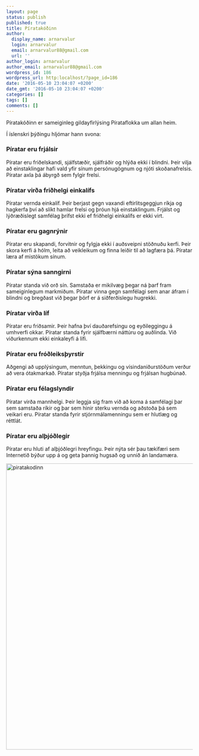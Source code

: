 ```yaml
---
layout: page
status: publish
published: true
title: Píratakóðinn
author:
  display_name: arnarvalur
  login: arnarvalur
  email: arnarvalur88@gmail.com
  url: ''
author_login: arnarvalur
author_email: arnarvalur88@gmail.com
wordpress_id: 186
wordpress_url: http:localhost/?page_id=186
date: '2016-05-10 23:04:07 +0200'
date_gmt: '2016-05-10 23:04:07 +0200'
categories: []
tags: []
comments: []
---
```

<p><!-- PÍRATAKÓÐINN --></p>
<p>Píratakóðinn er sameiginleg gildayfirlýsing Pírataflokka um allan heim.</p>
<p>Í íslenskri þýðingu hljómar hann svona:</p>
<h3><strong>Píratar eru frjálsir</strong></h3>
<p>Píratar eru friðelskandi, sjálfstæðir, sjálfráðir og hlýða ekki í blindni. Þeir vilja að einstaklingar hafi vald yfir sínum persónugögnum og njóti skoðanafrelsis. Píratar axla þá ábyrgð sem fylgir frelsi.</p>
<h3><strong>Píratar virða friðhelgi einkalífs</strong></h3>
<p>Píratar vernda einkalíf. Þeir berjast gegn vaxandi eftirlitsgeggjun ríkja og hagkerfa því að slíkt hamlar frelsi og þróun hjá einstaklingum. Frjálst og lýðræðislegt samfélag þrífst ekki ef friðhelgi einkalífs er ekki virt.</p>
<h3><strong>Píratar eru gagnrýnir</strong></h3>
<p>Píratar eru skapandi, forvitnir og fylgja ekki í auðsveipni stöðnuðu kerfi. Þeir skora kerfi á hólm, leita að veikleikum og finna leiðir til að lagfæra þá. Píratar læra af mistökum sínum.</p>
<h3><strong>Píratar sýna sanngirni</strong></h3>
<p>Píratar standa við orð sín. Samstaða er mikilvæg þegar ná þarf fram sameiginlegum markmiðum. Píratar vinna gegn samfélagi sem anar áfram í blindni og bregðast við þegar þörf er á siðferðislegu hugrekki.</p>
<h3><strong>Píratar virða líf</strong></h3>
<p>Píratar eru friðsamir. Þeir hafna því dauðarefsingu og eyðileggingu á umhverfi okkar. Píratar standa fyrir sjálfbærni náttúru og auðlinda. Við viðurkennum ekki einkaleyfi á lífi.</p>
<h3><strong>Píratar eru fróðleiksþyrstir</strong></h3>
<p>Aðgengi að upplýsingum, menntun, þekkingu og vísindaniðurstöðum verður að vera ótakmarkað. Píratar styðja frjálsa menningu og frjálsan hugbúnað.</p>
<h3><strong>Píratar eru félagslyndir</strong></h3>
<p>Píratar virða mannhelgi. Þeir leggja sig fram við að koma á samfélagi þar sem samstaða ríkir og þar sem hinir sterku vernda og aðstoða þá sem veikari eru. Píratar standa fyrir stjórnmálamenningu sem er hlutlæg og réttlát.</p>
<h3><strong>Píratar eru alþjóðlegir</strong></h3>
<p>Píratar eru hluti af alþjóðlegri hreyfingu. Þeir nýta sér þau tækifæri sem Internetið býður upp á og geta þannig hugsað og unnið án landamæra.</p>
<p><a href="http:localhost/wp-content/uploads/2016/04/piratakodinn.png"><img class="alignleft wp-image-13532 size-full" src="http:localhost/wp-content/uploads/2016/04/piratakodinn.png" sizes="(max-width: 1022px) 100vw, 1022px" alt="piratakodinn" width="1022" height="771" /></a></p>
